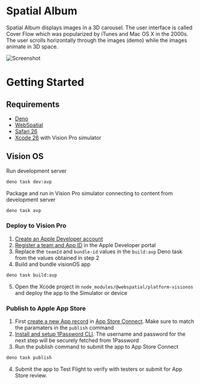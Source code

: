 # Spatial Album

Spatial Album displays images in a 3D carousel. The user interface is called
Cover Flow which was popularized by iTunes and Mac OS X in the 2000s. The user
scrolls horizontally through the images (demo) while the images animate in 3D
space.

![Screenshot](./doc/screenshot.png)

# Getting Started

## Requirements

- [Deno](https://deno.com)
- [WebSpatial](https://webspatial.dev)
- [Safari 26](https://developer.apple.com/documentation/safari-release-notes/safari-26-release-notes)
- [Xcode 26](https://developer.apple.com/xcode/) with Vision Pro simulator

## Vision OS

Run development server

```sh
deno task dev:avp
```

Package and run in Vision Pro simulator connecting to content from development
server

```sh
deno task avp
```

### Deploy to Vision Pro

1. [Create an Apple Developer account](https://developer.apple.com/programs/enroll/)
2. [Register a team and App ID](https://developer.apple.com/help/account/identifiers/register-an-app-id/)
   in the Apple Developer portal
3. Replace the `teamId` and `bundle-id` values in the `build:avp` Deno task from
   the values obtained in step 2
4. Build and bundle visionOS app

```sh
deno task build:avp
```

5. Open the Xcode project in `node_modules/@webspatial/platform-visionos` and
   deploy the app to the Simulator or device

### Publish to Apple App Store

1. First
   [create a new App record](https://developer.apple.com/help/app-store-connect/create-an-app-record/add-a-new-app/)
   in [App Store Connect](https://appstoreconnect.apple.com/apps). Make sure to
   match the paramaters in the `publish` command
2. [Install and setup 1Password CLI](https://developer.1password.com/docs/cli/get-started/).
   The username and password for the next step will be securely fetched from
   1Password
3. Run the publish command to submit the app to App Store Connect

```sh
deno task publish
```

4. Submit the app to Test Flight to verify with testers or submit for App Store
   review.

